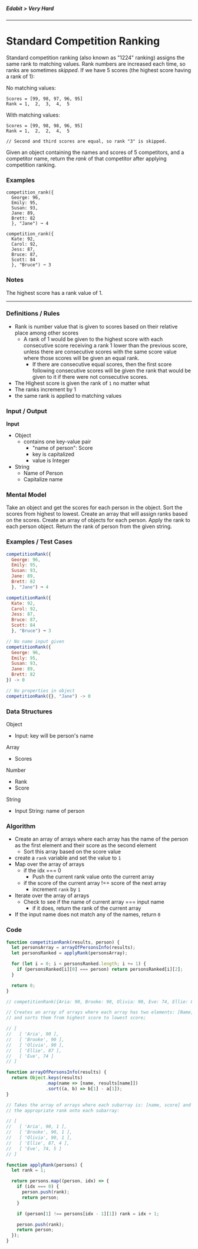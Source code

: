 ##### Edabit > Very Hard

---

# Standard Competition Ranking

Standard competition ranking (also known as "1224" ranking) assigns the same rank to matching values. Rank numbers are increased each time, so ranks are sometimes *skipped*. If we have 5 scores (the highest score having a rank of 1):

No matching values:

```
Scores = [99, 98, 97, 96, 95]
Rank = 1,  2,  3,  4,  5
```

With matching values:

```
Scores = [99, 98, 98, 96, 95]
Rank = 1,  2,  2,  4,  5

// Second and third scores are equal, so rank "3" is skipped.
```

Given an object containing the names and scores of 5 competitors, and a competitor name, return the *rank* of that competitor after applying competition ranking.

### Examples

```
competition_rank({
  George: 96,
  Emily: 95,
  Susan: 93,
  Jane: 89,
  Brett: 82
  }, "Jane") ➞ 4

competition_rank({
  Kate: 92,
  Carol: 92,
  Jess: 87,
  Bruce: 87,
  Scott: 84
  }, "Bruce") ➞ 3
```

### Notes

The highest score has a rank value of 1.

---

### Definitions / Rules

- Rank is number value that is given to scores based on their relative place among other scores
  - A rank of 1 would be given to the highest score with each consecutive score receiving a rank 1 lower than the previous score, unless there are consecutive scores with the same score value where those scores will be given an equal rank.
    - If there are consecutive equal scores, then the first score following consecutive scores will be given the rank that would be given to it if there were not consecutive scores.
- The Highest score is given the rank of `1` no matter what
- The ranks increment by 1
- the same rank is applied to matching values

### Input / Output

**Input**

- Object
  - contains one key-value pair	
    - "name of person": Score
    - key is capitalized
    - value is Integer
- String
  - Name of Person
  - Capitalize name

### Mental Model

Take an object and get the scores for each person in the object. Sort the scores from highest to lowest. Create an array that will assign ranks based on the scores. Create an array of objects for each person. Apply the rank to each person object. Return the rank of person from the given string.

### Examples / Test Cases

```javascript
competitionRank({
  George: 96,
  Emily: 95,
  Susan: 93,
  Jane: 89,
  Brett: 82
  }, "Jane") ➞ 4

competitionRank({
  Kate: 92,
  Carol: 92,
  Jess: 87,
  Bruce: 87,
  Scott: 84
  }, "Bruce") ➞ 3

// No name input given
competitionRank({
  George: 96,
  Emily: 95,
  Susan: 93,
  Jane: 89,
  Brett: 82
}) -> 0

// No properties in object
competitionRank({}, "Jane") -> 0
```

### Data Structures

Object

- Input: key will be person's name

Array

- Scores

Number

- Rank
- Score

String

- Input String: name of person

### Algorithm

- Create an array of arrays where each array has the name of the person as the first element and their score as the second element
  - Sort this array based on the score value
- create a `rank` variable and set the value to `1`
- Map over the array of arrays
  - if the idx === 0 
    - Push the current rank value onto the current array 
  - if the score of the current array !== score of the next array
    - increment `rank` by `1`
- Iterate over the array of arrays
  - Check to see if the name of current array === input name
    - if it does, return the rank of the current array
- If the input name does not match any of the names, return `0`

### Code

```javascript
function competitionRank(results, person) {
  let personsArray = arrayOfPersonsInfo(results);
  let personsRanked = applyRank(personsArray);

  for (let i = 0; i < personsRanked.length; i += 1) {
    if (personsRanked[i][0] === person) return personsRanked[i][2];
  }

  return 0;
}

// competitionRank({Aria: 90, Brooke: 90, Olivia: 90, Eve: 74, Ellie: 87}, "Ellie")

// Creates an array of arrays where each array has two elements: [Name, score]
// and sorts them from highest score to lowest score;

// [
//   [ 'Aria', 90 ],
//   [ 'Brooke', 90 ],
//   [ 'Olivia', 90 ],
//   [ 'Ellie', 87 ],
//   [ 'Eve', 74 ]
// ]

function arrayOfPersonsInfo(results) {
  return Object.keys(results)
               .map(name => [name, results[name]])
               .sort((a, b) => b[1] - a[1]);
}

// Takes the array of arrays where each subarray is: [name, score] and pushes
// the appropriate rank onto each subarray:

// [
//   [ 'Aria', 90, 1 ],
//   [ 'Brooke', 90, 1 ],
//   [ 'Olivia', 90, 1 ],
//   [ 'Ellie', 87, 4 ],
//   [ 'Eve', 74, 5 ]
// ]

function applyRank(persons) {
  let rank = 1;

  return persons.map((person, idx) => {
    if (idx === 0) {
      person.push(rank);
      return person;
    }

    if (person[1] !== persons[idx - 1][1]) rank = idx + 1;

    person.push(rank);
    return person;
  });
}
```



